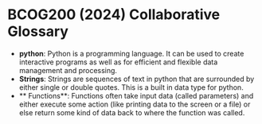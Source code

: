 # BCOG200 (2024) Collaborative Glossary

- **python**: Python is a programming language. It can be used to create interactive programs as well as for efficient and flexible data management and processing.
- **Strings**: Strings are sequences of text in python that are surrounded by either single or double quotes. This is a built in data type for python. 
- ** Functions**: Functions often take input data (called parameters) and either execute some action (like printing data to the screen or a file) or else return some kind of data back to where the function was called.

